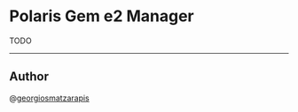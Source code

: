 # Polaris Gem e2 Manager

TODO

---

## Author

@[georgiosmatzarapis](https://georgiosmatzarapis.com)

